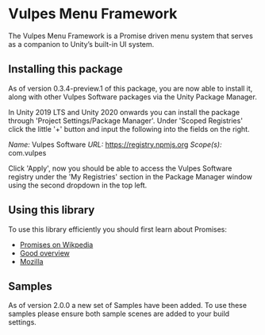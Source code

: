 # Vulpes Menu Framework

The Vulpes Menu Framework is a Promise driven menu system that serves as a companion to Unity’s built-in UI system.

## Installing this package

As of version 0.3.4-preview.1 of this package, you are now able to install it, along with other Vulpes Software packages via the Unity Package Manager. 

In Unity 2019 LTS and Unity 2020 onwards you can install the package through 'Project Settings/Package Manager'. Under 'Scoped Registries' click the little '+' button and input the following into the fields on the right.

*Name:* Vulpes Software
*URL:* https://registry.npmjs.org
*Scope(s):* com.vulpes

Click 'Apply', now you should be able to access the Vulpes Software registry under the 'My Registries' section in the Package Manager window using the second dropdown in the top left.

## Using this library

To use this library efficiently you should first learn about Promises:

- [Promises on Wikpedia](http://en.wikipedia.org/wiki/Futures_and_promises)
- [Good overview](https://www.promisejs.org/)
- [Mozilla](https://developer.mozilla.org/en/docs/Web/JavaScript/Reference/Global_Objects/Promise)

## Samples

As of version 2.0.0 a new set of Samples have been added. To use these samples please ensure both sample scenes are added to your build settings.